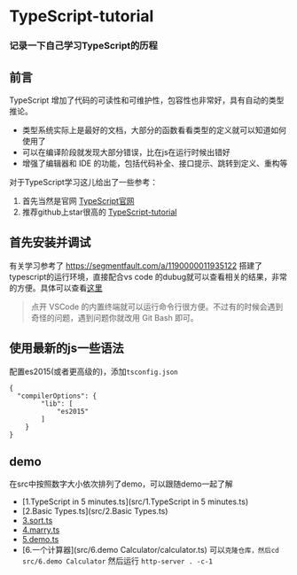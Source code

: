 # TypeScript-tutorial
### 记录一下自己学习TypeScript的历程

## 前言

TypeScript 增加了代码的可读性和可维护性，包容性也非常好，具有自动的类型推论。
- 类型系统实际上是最好的文档，大部分的函数看看类型的定义就可以知道如何使用了
- 可以在编译阶段就发现大部分错误，比在js在运行时候出错好
- 增强了编辑器和 IDE 的功能，包括代码补全、接口提示、跳转到定义、重构等

对于TypeScript学习这儿给出了一些参考：
1. 首先当然是官网  [TypeScript官网](https://www.tslang.cn/docs/home.html)
2. 推荐github上star很高的 [TypeScript-tutorial](https://github.com/xcatliu/typescript-tutorial/blob/master/introduction/what-is-typescript.md#typescript-%E5%A2%9E%E5%8A%A0%E4%BA%86%E4%BB%A3%E7%A0%81%E7%9A%84%E5%8F%AF%E8%AF%BB%E6%80%A7%E5%92%8C%E5%8F%AF%E7%BB%B4%E6%8A%A4%E6%80%A7)


## 首先安装并调试
有关学习参考了  https://segmentfault.com/a/1190000011935122   搭建了typescript的运行环境，直接配合vs code 的dubug就可以查看相关的结果，非常的方便。具体可以查看[这里](docs/1.安装.md)

>点开 VSCode 的内置终端就可以运行命令行很方便。不过有的时候会遇到奇怪的问题，遇到问题你就改用 Git Bash 即可。


## 使用最新的js一些语法
配置es2015(或者更高级的)，添加`tsconfig.json`
```
{
  "compilerOptions": {
        "lib": [
            "es2015"
        ]
    }
}
```

## demo

在src中按照数字大小依次排列了demo，可以跟随demo一起了解
- [1.TypeScript in 5 minutes.ts](src/1.TypeScript in 5 minutes.ts)
- [2.Basic Types.ts](src/2.Basic Types.ts)
- [3.sort.ts](src/3.sort.ts)
- [4.marry.ts](src/4.marry.ts)
- [5.demo.ts](src/5.demo.ts)
- [6.一个计算器](src/6.demo Calculator/calculator.ts)  可以`克隆仓库，然后cd src/6.demo Calculator`
    然后运行 `http-server . -c-1`

